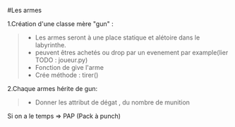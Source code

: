 #Les armes 

1.Création d'une classe mère "gun" : 
> - Les armes seront à une place statique et alétoire dans le labyrinthe.
> - peuvent êtres achetés ou drop par un evenement par example(lier TODO : joueur.py)
>- Fonction de give l'arme
>- Crée méthode : tirer()

2.Chaque armes hérite de gun:
>- Donner les attribut de dégat , du nombre de munition



Si on a le temps => PAP (Pack à punch)

